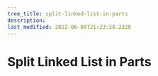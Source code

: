 ```yaml
---
tree_title: split-linked-list-in-parts
description: 
last_modified: 2022-06-09T21:23:28.2328
---
```


# Split Linked List in Parts
